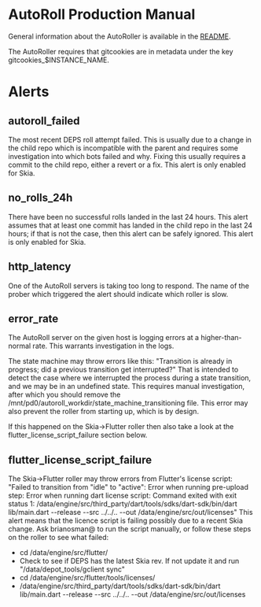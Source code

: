 AutoRoll Production Manual
==========================

General information about the AutoRoller is available in the
[README](./README.md).

The AutoRoller requires that gitcookies are in metadata under the key gitcookies_$INSTANCE_NAME.

Alerts
======

autoroll_failed
---------------

The most recent DEPS roll attempt failed. This is usually due to a change in the
child repo which is incompatible with the parent and requires some investigation
into which bots failed and why. Fixing this usually requires a commit to the
child repo, either a revert or a fix. This alert is only enabled for Skia.


no_rolls_24h
------------

There have been no successful rolls landed in the last 24 hours. This alert
assumes that at least one commit has landed in the child repo in the last 24
hours; if that is not the case, then this alert can be safely ignored. This
alert is only enabled for Skia.


http_latency
------------

One of the AutoRoll servers is taking too long to respond. The name of the
prober which triggered the alert should indicate which roller is slow.


error_rate
----------

The AutoRoll server on the given host is logging errors at a higher-than-normal
rate. This warrants investigation in the logs.

The state machine may throw errors like this: "Transition is already in
progress; did a previous transition get interrupted?"  That is intended to
detect the case where we interrupted the process during a state transition, and
we may be in an undefined state. This requires manual investigation, after which
you should remove the /mnt/pd0/autoroll_workdir/state_machine_transitioning
file. This error may also prevent the roller from starting up, which is by
design.

If this happened on the Skia->Flutter roller then also take a look at the
flutter_license_script_failure section below.


flutter_license_script_failure
------------------------------

The Skia->Flutter roller may throw errors from Flutter's license script:
"Failed to transition from "idle" to "active": Error when running pre-upload step: Error when running dart license script: Command exited with exit status 1: /data/engine/src/third_party/dart/tools/sdks/dart-sdk/bin/dart lib/main.dart --release --src ../../.. --out /data/engine/src/out/licenses"
This alert means that the licence script is failing possibly due to a recent
Skia change. Ask brianosman@ to run the script manually, or follow these steps
on the roller to see what failed:
* cd /data/engine/src/flutter/
* Check to see if DEPS has the latest Skia rev. If not update it and run "/data/depot_tools/gclient sync"
* cd /data/engine/src/flutter/tools/licenses/
* /data/engine/src/third_party/dart/tools/sdks/dart-sdk/bin/dart lib/main.dart --release --src ../../.. --out /data/engine/src/out/licenses
